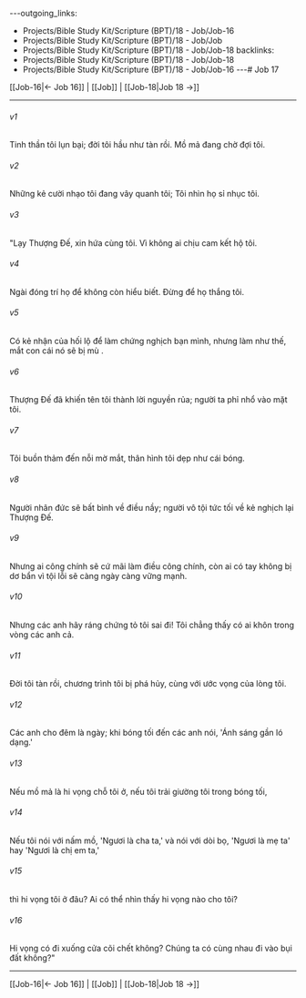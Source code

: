 ---outgoing_links:
  - Projects/Bible Study Kit/Scripture (BPT)/18 - Job/Job-16
  - Projects/Bible Study Kit/Scripture (BPT)/18 - Job/Job
  - Projects/Bible Study Kit/Scripture (BPT)/18 - Job/Job-18
backlinks:
  - Projects/Bible Study Kit/Scripture (BPT)/18 - Job/Job-18
  - Projects/Bible Study Kit/Scripture (BPT)/18 - Job/Job-16
---# Job 17

[[Job-16|← Job 16]] | [[Job]] | [[Job-18|Job 18 →]]
***



###### v1 
Tinh thần tôi lụn bại; đời tôi hầu như tàn rồi. Mồ mả đang chờ đợi tôi. 

###### v2 
Những kẻ cười nhạo tôi đang vây quanh tôi; Tôi nhìn họ sỉ nhục tôi. 

###### v3 
"Lạy Thượng Đế, xin hứa cùng tôi. Vì không ai chịu cam kết hộ tôi. 

###### v4 
Ngài đóng trí họ để không còn hiểu biết. Đừng để họ thắng tôi. 

###### v5 
Có kẻ nhận của hối lộ để làm chứng nghịch bạn mình, nhưng làm như thế, mắt con cái nó sẽ bị mù . 

###### v6 
Thượng Đế đã khiến tên tôi thành lời nguyền rủa; người ta phỉ nhổ vào mặt tôi. 

###### v7 
Tôi buồn thảm đến nỗi mờ mắt, thân hình tôi dẹp như cái bóng. 

###### v8 
Người nhân đức sẽ bất bình về điều nầy; người vô tội tức tối về kẻ nghịch lại Thượng Đế. 

###### v9 
Nhưng ai công chính sẽ cứ mãi làm điều công chính, còn ai có tay không bị dơ bẩn vì tội lỗi sẽ càng ngày càng vững mạnh. 

###### v10 
Nhưng các anh hãy ráng chứng tỏ tôi sai đi! Tôi chẳng thấy có ai khôn trong vòng các anh cả. 

###### v11 
Đời tôi tàn rồi, chương trình tôi bị phá hủy, cùng với ước vọng của lòng tôi. 

###### v12 
Các anh cho đêm là ngày; khi bóng tối đến các anh nói, 'Ánh sáng gần ló dạng.' 

###### v13 
Nếu mồ mả là hi vọng chỗ tôi ở, nếu tôi trải giường tôi trong bóng tối, 

###### v14 
Nếu tôi nói với nấm mồ, 'Ngươi là cha ta,' và nói với dòi bọ, 'Ngươi là mẹ ta' hay 'Ngươi là chị em ta,' 

###### v15 
thì hi vọng tôi ở đâu? Ai có thể nhìn thấy hi vọng nào cho tôi? 

###### v16 
Hi vọng có đi xuống cửa cõi chết không? Chúng ta có cùng nhau đi vào bụi đất không?"

***
[[Job-16|← Job 16]] | [[Job]] | [[Job-18|Job 18 →]]
